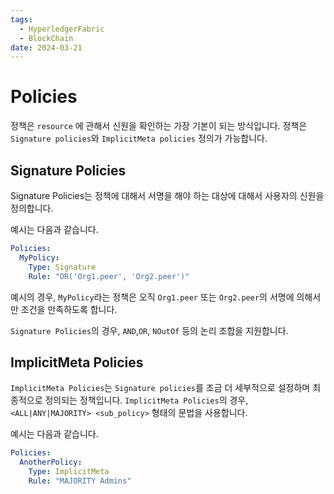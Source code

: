 ```yaml
---
tags:
  - HyperledgerFabric
  - BlockChain
date: 2024-03-21
---
```

# Policies

정책은 `resource` 에 관해서 신원을 확인하는 가장 기본이 되는 방식입니다.
정책은 `Signature policies`와 `ImplicitMeta policies` 정의가 가능합니다.


## Signature Policies

Signature Policies는 정책에 대해서 서명을 해야 하는 대상에 대해서 사용자의 신원을 정의합니다.

예시는 다음과 같습니다.
```yaml
Policies:
  MyPolicy:
    Type: Signature
    Rule: "OR('Org1.peer', 'Org2.peer')"
```

예시의 경우, `MyPolicy`라는 정책은 오직 `Org1.peer` 또는 `Org2.peer`의 서명에 의해서만 조건을 만족하도록 합니다.

`Signature Policies`의 경우, `AND`,`OR`, `NOutOf` 등의 논리 조합을 지원합니다.
## ImplicitMeta Policies

`ImplicitMeta Policies`는 `Signature policies`를 조금 더 세부적으로 설정하며 최종적으로 정의되는 정책입니다.
`ImplicitMeta Policies`의 경우, `<ALL|ANY|MAJORITY> <sub_policy>` 형태의 문법을 사용합니다.

예시는 다음과 같습니다.

```yaml
Policies:
  AnotherPolicy:
    Type: ImplicitMeta
    Rule: "MAJORITY Admins"
```